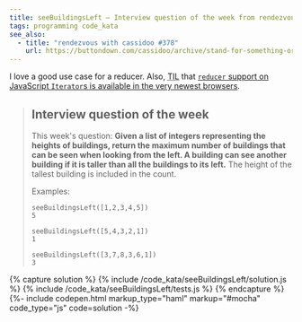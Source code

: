 ```yaml
---
title: seeBuildingsLeft – Interview question of the week from rendezvous with cassidoo
tags: programming code_kata
see_also:
  - title: "rendezvous with cassidoo #378"
    url: https://buttondown.com/cassidoo/archive/stand-for-something-or-you-will-fall-for-anything/
---
```


I love a good use case for a reducer. Also, <abbr title="today I learned">TIL</abbr> that [`reducer` support on JavaScript `Iterator`s is available in the very newest browsers](https://developer.mozilla.org/en-US/docs/Web/JavaScript/Reference/Global_Objects/Iterator/reduce).

> ## Interview question of the week
>
> This week's question:
> **Given a list of integers representing the heights of buildings, return the maximum number of buildings that can be seen when looking from the left. A building can see another building if it is taller than all the buildings to its left.** The height of the tallest building is included in the count.
>
> Examples:
>
> ```
> seeBuildingsLeft([1,2,3,4,5])
> 5
>
> seeBuildingsLeft([5,4,3,2,1])
> 1
>
> seeBuildingsLeft([3,7,8,3,6,1])
> 3
> ```

{% capture solution %}
{% include /code_kata/seeBuildingsLeft/solution.js %}
{% include /code_kata/seeBuildingsLeft/tests.js %}
{% endcapture %}
{%- include codepen.html markup_type="haml" markup="#mocha" code_type="js" code=solution -%}
